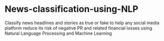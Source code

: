 # News-classification-using-NLP
Classify news headlines and stories as true or fake to help any social media platform reduce its risk of negative PR and related financial losses using Natural Language Processing and Machine Learning
